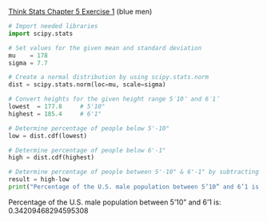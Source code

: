[Think Stats Chapter 5 Exercise 1](http://greenteapress.com/thinkstats2/html/thinkstats2006.html#toc50) (blue men)

```python
# Import needed libraries
import scipy.stats

# Set values for the given mean and standard deviation
mu    = 178
sigma = 7.7

# Create a normal distribution by using scipy.stats.norm 
dist = scipy.stats.norm(loc=mu, scale=sigma)

# Convert heights for the given height range 5′10″ and 6′1″
lowest  = 177.8 	# 5'10"
highest = 185.4 	# 6'1"	

# Determine percentage of people below 5'-10"
low = dist.cdf(lowest) 

# Determine percentage of people below 6'-1"   
high = dist.cdf(highest)  

# Determine percentage of people between 5'-10" & 6'-1" by subtracting  
result = high-low
print("Percentage of the U.S. male population between 5’10” and 6’1 is:", result)
```
Percentage of the U.S. male population between 5’10” and 6’1 is: 0.34209468294595308

